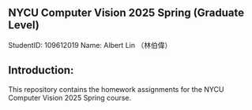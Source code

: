 ## NYCU Computer Vision 2025 Spring (Graduate Level)

StudentID: 109612019
Name: Albert Lin （林伯偉）

## Introduction:

This repository contains the homework assignments for the NYCU Computer Vision 2025 Spring course.
